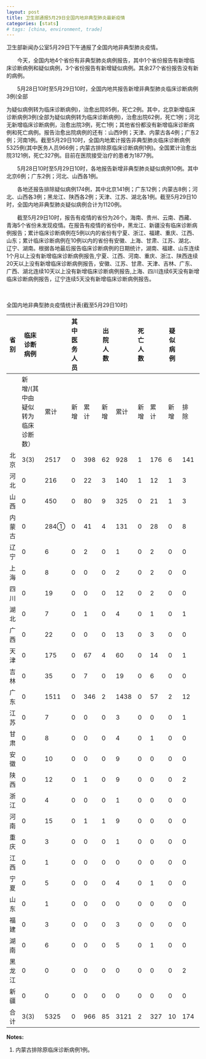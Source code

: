 ```yaml
---
layout: post
title: 卫生部通报5月29日全国内地非典型肺炎最新疫情
categories: [stats]
# tags: [china, environment, trade]
---
```


卫生部新闻办公室5月29日下午通报了全国内地非典型肺炎疫情。

　　今天，全国内地4个省份有非典型肺炎病例报告，其中1个省份报告有新增临床诊断病例和疑似病例，3个省份报告有新增疑似病例。其余27个省份报告没有新的病例。

　　5月28日10时至5月29日10时，全国内地共报告新增非典型肺炎临床诊断病例3例(全部

为疑似病例转为临床诊断病例)，治愈出院85例，死亡2例。其中，北京新增临床诊断病例3例(全部为疑似病例转为临床诊断病例)，治愈出院62例，死亡1例；河北无新增临床诊断病例，治愈出院3例，死亡1例；其他省份都没有新增临床诊断病例和死亡病例。报告治愈出院病例的还有：山西9例；天津、内蒙古各4例；广东2例；河南1例。截至5月29日10时，全国内地累计报告非典型肺炎临床诊断病例5325例(其中医务人员966例；内蒙古排除原临床诊断病例1例)。全国累计治愈出院3121例，死亡327例。目前在医院接受治疗的患者为1877例。

　　5月28日10时至5月29日10时，各地报告新增非典型肺炎疑似病例10例。其中北京6例；广东2例；河北、山西各1例。

　　各地还报告排除疑似病例174例，其中北京141例；广东12例；内蒙古8例；河北、山西各3例；黑龙江、陕西各2例；天津、江苏、湖北各1例。截至5月29日10时，全国内地非典型肺炎疑似病例合计为1120例。

　　截至5月29日10时，报告有疫情的省份为26个。海南、贵州、云南、西藏、青海5个省份未发现疫情。在报告有疫情的省份中，黑龙江、新疆没有临床诊断病例报告；累计临床诊断病例在5例以内的省份有宁夏、浙江、福建、重庆、江西、山东；累计临床诊断病例在10例以内的省份有安徽、上海、甘肃、江苏、湖北、辽宁、湖南。根据各地最后报告临床诊断病例的日期统计，湖南、福建、山东连续1个月以上没有新增临床诊断病例报告,宁夏、江西、河南、重庆、浙江、陕西连续20天以上没有新增临床诊断病例报告，安徽、江苏、甘肃、天津、吉林、广东、广西、湖北连续10天以上没有新增临床诊断病例报告,上海、四川连续6天没有新增临床诊断病例报告，辽宁连续5天没有新增临床诊断病例报告。

　　

全国内地非典型肺炎疫情统计表(截至5月29日10时)



| 省 别 | 临床诊断病例            |      | 其中医务人员 |     | 出院人数 |      | 死亡人数 |     | 疑似病例 |     |      |
| --- | ----------------- | ---- | ------ | --- | ---- | ---- | ---- | --- | ---- | --- | ---- |
|     | 新增/(其中由疑似转为临床诊断数） | 累计   | 新增     | 累计  | 新增   | 累计   | 新增   | 累计  | 新增   | 排除  | 合计   |
| 北京  | 3(3)              | 2517 | 0      | 398 | 62   | 928  | 1    | 176 | 6    | 141 | 803  |
| 河北  | 0                 | 216  | 0      | 22  | 3    | 140  | 1    | 12  | 1    | 3   | 22   |
| 山西  | 0                 | 450  | 0      | 80  | 9    | 325  | 0    | 21  | 1    | 3   | 20   |
| 内蒙古 | 0                 | 284① | 0      | 41  | 4    | 131  | 0    | 28  | 0    | 8   | 82   |
| 辽宁  | 0                 | 6    | 0      | 2   | 0    | 1    | 0    | 2   | 0    | 0   | 3    |
| 上海  | 0                 | 8    | 0      | 0   | 0    | 2    | 0    | 2   | 0    | 0   | 1    |
| 四川  | 0                 | 19   | 0      | 0   | 0    | 12   | 0    | 2   | 0    | 0   | 1    |
| 湖北  | 0                 | 7    | 0      | 1   | 0    | 4    | 0    | 1   | 0    | 1   | 12   |
| 广西  | 0                 | 22   | 0      | 0   | 0    | 13   | 0    | 3   | 0    | 0   | 0    |
| 天津  | 0                 | 175  | 0      | 67  | 4    | 60   | 0    | 14  | 0    | 1   | 90   |
| 吉林  | 0                 | 35   | 0      | 7   | 0    | 19   | 0    | 6   | 0    | 0   | 7    |
| 广东  | 0                 | 1511 | 0      | 346 | 2    | 1438 | 0    | 57  | 2    | 12  | 51   |
| 江苏  | 0                 | 7    | 0      | 0   | 0    | 3    | 0    | 0   | 0    | 1   | 9    |
| 甘肃  | 0                 | 8    | 0      | 0   | 0    | 4    | 0    | 1   | 0    | 0   | 0    |
| 安徽  | 0                 | 10   | 0      | 0   | 0    | 9    | 0    | 0   | 0    | 0   | 4    |
| 陕西  | 0                 | 12   | 0      | 1   | 0    | 9    | 0    | 0   | 0    | 2   | 0    |
| 浙江  | 0                 | 4    | 0      | 0   | 0    | 1    | 0    | 0   | 0    | 0   | 0    |
| 河南  | 0                 | 15   | 0      | 1   | 1    | 9    | 0    | 0   | 0    | 0   | 3    |
| 重庆  | 0                 | 3    | 0      | 0   | 0    | 1    | 0    | 0   | 0    | 0   | 4    |
| 江西  | 0                 | 1    | 0      | 0   | 0    | 0    | 0    | 0   | 0    | 0   | 0    |
| 宁夏  | 0                 | 5    | 0      | 0   | 0    | 4    | 0    | 1   | 0    | 0   | 0    |
| 山东  | 0                 | 1    | 0      | 0   | 0    | 0    | 0    | 0   | 0    | 0   | 1    |
| 福建  | 0                 | 3    | 0      | 0   | 0    | 3    | 0    | 0   | 0    | 0   | 1    |
| 湖南  | 0                 | 6    | 0      | 0   | 0    | 5    | 0    | 1   | 0    | 0   | 2    |
| 黑龙江 | 0                 | 0    | 0      | 0   | 0    | 0    | 0    | 0   | 0    | 2   | 2    |
| 新疆  | 0                 | 0    | 0      | 0   | 0    | 0    | 0    | 0   | 0    | 0   | 2    |
| 合 计 | 3(3)              | 5325 | 0      | 966 | 85   | 3121 | 2    | 327 | 10   | 174 | 1120 |


**Notes:**
1. 内蒙古排除原临床诊断病例1例。
